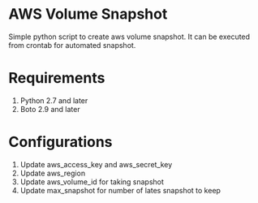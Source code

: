 AWS Volume Snapshot
===================
Simple python script to create aws volume snapshot.
It can be executed from crontab for automated snapshot.

Requirements
===================
1. Python 2.7 and later
2. Boto 2.9 and later

Configurations
===================
1. Update aws_access_key and aws_secret_key
2. Update aws_region
3. Update aws_volume_id for taking snapshot
4. Update max_snapshot for number of lates snapshot to keep